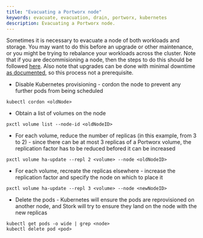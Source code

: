```yaml
---
title: "Evacuating a Portworx node"
keywords: evacuate, evacuation, drain, portworx, kubernetes
description: Evacuating a Portworx node.
---
```


Sometimes it is necessary to evacuate a node of both workloads and storage. You may want to do this before an upgrade or other maintenance, or you might be trying to rebalance your workloads across the cluster. Note that if you are decommisioning a node, then the steps to do this should be followed [here](https://docs.portworx.com/portworx-install-with-kubernetes/operate-and-maintain-on-kubernetes/uninstall/decommission-a-node/). Also note that upgrades can be done with minimal downtime [as documented](https://docs.portworx.com/portworx-install-with-kubernetes/operate-and-maintain-on-kubernetes/upgrade/), so this process not a prerequisite.

 * Disable Kubernetes provisioning - cordon the node to prevent any further pods from being scheduled

```text
kubectl cordon <oldNode>
```

 * Obtain a list of volumes on the node

```text
pxctl volume list --node-id <oldNodeID>
```

 * For each volume, reduce the number of replicas (in this example, from 3 to 2) - since there can be at most 3 replicas of a Portworx volume, the replication factor has to be reduced befored it can be increased

```text
pxctl volume ha-update --repl 2 <volume> --node <oldNodeID>
```

 * For each volume, recreate the replicas elsewhere - increase the replication factor and specify the node on which to place it

```text
pxctl volume ha-update --repl 3 <volume> --node <newNodeID>
```

 * Delete the pods - Kubernetes will ensure the pods are reprovisioned on another node, and Stork will try to ensure they land on the node with the new replicas

```text
kubectl get pods -o wide | grep <node>
kubectl delete pod <pod>
```

